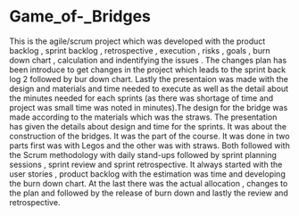 # Game_of-_Bridges
This is the agile/scrum project which was developed with the product backlog , sprint backlog , retrospective , execution , risks , goals , burn down chart , calculation and indentifying the issues . The changes plan has been introduce to get changes in the project which leads to the sprint back log 2 followed by bur down chart. Lastly the presentaion was made with the design and materials and time needed to execute as well as the detail about the minutes needed for each sprints (as there was shortage of time and project was small time was noted in minutes).The design for the bridge was made according to the materials which was the straws. The presentation has given the details about design and time for the sprints.
It was about the construction of the bridges. It was the part of the course. 
It was done in two parts first was with Legos and the other was with straws.
Both followed with the Scrum methodology with daily stand-ups followed by sprint planning sessions , sprint review and sprint retrospective. 
It always started with the user stories , product backlog with the estimation was time and developing the burn down chart.
At the last there was the actual allocation , changes to the plan and followed by the release of burn down and lastly the review and retrospective.
